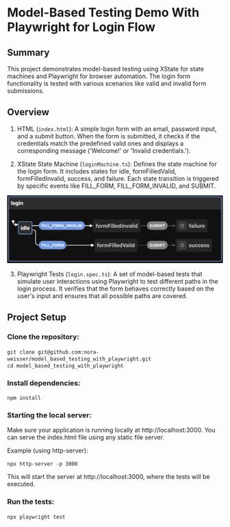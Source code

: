 # Model-Based Testing Demo With Playwright for Login Flow

## Summary

This project demonstrates model-based testing using XState for state machines and Playwright for browser automation. The login form functionality is tested with various scenarios like valid and invalid form submissions.

## Overview

1. HTML (`index.html`): A simple login form with an email, password input, and a submit button. When the form is submitted, it checks if the credentials match the predefined valid ones and displays a corresponding message ('Welcome!' or 'Invalid credentials.').

2. XState State Machine (`loginMachine.ts`): Defines the state machine for the login form. It includes states for idle, formFilledValid, formFilledInvalid, success, and failure. Each state transition is triggered by specific events like FILL_FORM, FILL_FORM_INVALID, and SUBMIT.

<img src="state_machine.png" alt="State Machine">

3. Playwright Tests (`login.spec.ts`): A set of model-based tests that simulate user interactions using Playwright to test different paths in the login process. It verifies that the form behaves correctly based on the user's input and ensures that all possible paths are covered.

## Project Setup

### Clone the repository:
```
git clone git@github.com:nora-weisser/model_based_testing_with_playwright.git
cd model_based_testing_with_playwright
```

### Install dependencies:
```
npm install
```

### Starting the local server:
Make sure your application is running locally at http://localhost:3000. You can serve the index.html file using any static file server.

Example (using http-server):
```
npx http-server -p 3000
```
This will start the server at http://localhost:3000, where the tests will be executed.

### Run the tests:

```
npx playwright test
```
